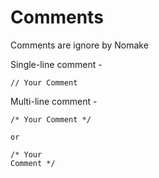# Comments 

Comments are ignore by Nomake

Single-line comment - 
```
// Your Comment
```

Multi-line comment -
```
/* Your Comment */

or

/* Your
Comment */
```